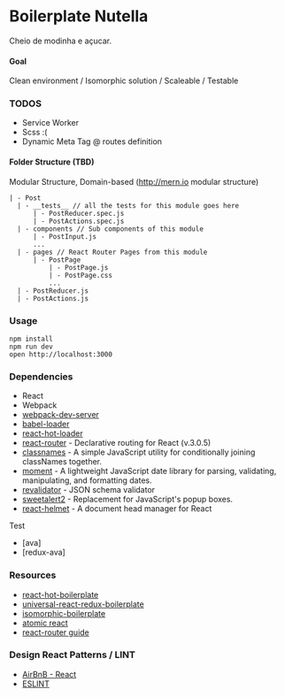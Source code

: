 Boilerplate Nutella
=====================

Cheio de modinha e açucar.

#### Goal
Clean environment / Isomorphic solution / Scaleable / Testable

### TODOS
- Service Worker
- Scss :(
- Dynamic Meta Tag @ routes definition

#### Folder Structure (TBD)
Modular Structure, Domain-based (http://mern.io modular structure)
```
| - Post
  | - __tests__ // all the tests for this module goes here
      | - PostReducer.spec.js
      | - PostActions.spec.js
  | - components // Sub components of this module
      | - PostInput.js
      ...
  | - pages // React Router Pages from this module
      | - PostPage
          | - PostPage.js
          | - PostPage.css
          ...
  | - PostReducer.js
  | - PostActions.js
```

### Usage
```
npm install
npm run dev
open http://localhost:3000
```

### Dependencies
* React
* Webpack
* [webpack-dev-server](https://github.com/webpack/webpack-dev-server)
* [babel-loader](https://github.com/babel/babel-loader)
* [react-hot-loader](https://github.com/gaearon/react-hot-loader)
* [react-router](https://github.com/ReactTraining/react-router) - Declarative routing for React (v.3.0.5) 
* [classnames](https://github.com/JedWatson/classnames) - A simple JavaScript utility for conditionally joining classNames together. 
* [moment](https://github.com/moment/moment) - A lightweight JavaScript date library for parsing, validating, manipulating, and formatting dates.
* [revalidator](https://github.com/flatiron/revalidator) - JSON schema validator
* [sweetalert2](https://github.com/limonte/sweetalert2) - Replacement for JavaScript's popup boxes.
* [react-helmet](https://github.com/nfl/react-helmet) - A document head manager for React

Test
* [ava]
* [redux-ava]

### Resources
* [react-hot-boilerplate](https://github.com/gaearon/react-hot-boilerplate)
* [universal-react-redux-boilerplate](https://github.com/CrocoDillon/universal-react-redux-boilerplate)
* [isomorphic-boilerplate](https://github.com/mtmr0x/isomorphic-boilerplate)
* [atomic react](https://github.com/diegohaz/arc)
* [react-router guide](https://reacttraining.com/react-router/web/example/route-config)

### Design React Patterns / LINT
* [AirBnB - React](https://github.com/airbnb/javascript/blob/master/react/README.md)
* [ESLINT](https://github.com/eslint/eslint)
